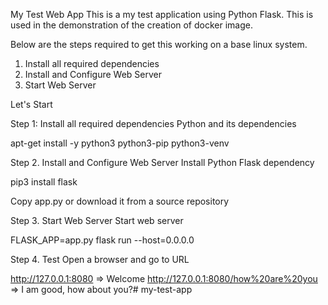 My Test Web App
This is a my test application using Python Flask. This is used in the demonstration of the creation of docker image.

Below are the steps required to get this working on a base linux system.

1. Install all required dependencies
2. Install and Configure Web Server
3. Start Web Server

Let's Start

Step 1: Install all required dependencies
Python and its dependencies

apt-get install -y python3 python3-pip python3-venv

Step 2. Install and Configure Web Server
Install Python Flask dependency

pip3 install flask

Copy app.py or download it from a source repository

Step 3. Start Web Server
Start web server

FLASK_APP=app.py flask run --host=0.0.0.0

Step 4. Test
Open a browser and go to URL

http://127.0.0.1:8080                            => Welcome
http://127.0.0.1:8080/how%20are%20you            => I am good, how about you?# my-test-app